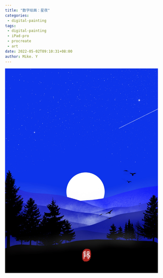 ```yaml
---
title: "数字绘画：星夜"
categories:
 - digital-painting
tags:
 - digital-painting
 - iPad-pro
 - procreate
 - art
date: 2022-05-02T09:10:31+08:00
author: Mike. Y
---
```


![IMG_0005](../../../static/images/IMG_0005.JPG)

